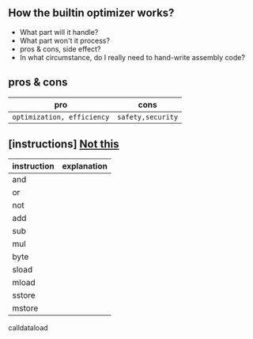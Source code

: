 ## How the builtin optimizer works?
- What part will it handle?
- What part won't it process?
- pros & cons, side effect?
- In what circumstance, do I really need to hand-write assembly code?
## pros & cons
pro|cons
---|---
```optimization, efficiency```|```safety,security```
## [instructions] [Not this](https://www.tutorialspoint.com/assembly_programming/assembly_logical_instructions.htm)
instruction|explanation
-----------|-------
and|
or|
not|
add|
sub|
mul|
byte|
sload|
mload|
sstore|
mstore|
calldataload